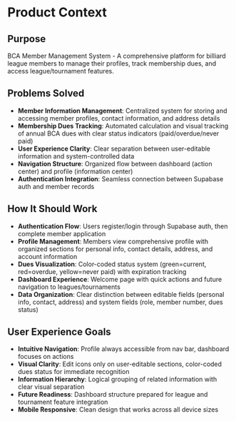 # Product Context

## Purpose
BCA Member Management System - A comprehensive platform for billiard league members to manage their profiles, track membership dues, and access league/tournament features.

## Problems Solved
- **Member Information Management**: Centralized system for storing and accessing member profiles, contact information, and address details
- **Membership Dues Tracking**: Automated calculation and visual tracking of annual BCA dues with clear status indicators (paid/overdue/never paid)
- **User Experience Clarity**: Clear separation between user-editable information and system-controlled data
- **Navigation Structure**: Organized flow between dashboard (action center) and profile (information center)
- **Authentication Integration**: Seamless connection between Supabase auth and member records

## How It Should Work
- **Authentication Flow**: Users register/login through Supabase auth, then complete member application
- **Profile Management**: Members view comprehensive profile with organized sections for personal info, contact details, address, and account information
- **Dues Visualization**: Color-coded status system (green=current, red=overdue, yellow=never paid) with expiration tracking
- **Dashboard Experience**: Welcome page with quick actions and future navigation to leagues/tournaments
- **Data Organization**: Clear distinction between editable fields (personal info, contact, address) and system fields (role, member number, dues status)

## User Experience Goals
- **Intuitive Navigation**: Profile always accessible from nav bar, dashboard focuses on actions
- **Visual Clarity**: Edit icons only on user-editable sections, color-coded dues status for immediate recognition
- **Information Hierarchy**: Logical grouping of related information with clear visual separation
- **Future Readiness**: Dashboard structure prepared for league and tournament feature integration
- **Mobile Responsive**: Clean design that works across all device sizes
